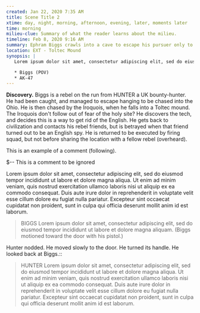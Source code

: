 ```yaml
---
created: Jan 22, 2020 7:35 AM
title: Scene Title 2
xtime: day, night, morning, afternoon, evening, later, moments later
time: morning
milieu-clue: Summary of what the reader learns about the milieu.
timeline: Feb 8, 2020 9:16 AM
summary: Ephram Biggs crawls into a cave to escape his pursuer only to discover a tomb.
location: EXT - Toltec Mound
synopsis: |
   Lorem ipsum dolor sit amet, consectetur adipiscing elit, sed do eiusmod tempor incididunt ut labore et dolore magna aliqua. Ut enim ad minim veniam, quis nostrud exercitation ullamco laboris nisi ut aliquip ex ea commodo consequat. Duis aute irure dolor in reprehenderit in voluptate velit esse cillum dolore eu fugiat nulla pariatur. Excepteur sint occaecat cupidatat non proident, sunt in culpa qui officia deserunt mollit anim id est laborum.

   * Biggs (POV)
   * AK-47
---
```


**Discovery.** Biggs is a rebel on the run from HUNTER a UK bounty-hunter. He had been caught, and managed to escape hanging to be chased into the Ohio. He is then chased by the Iroquois, when he falls into a Toltec mound. The Iroquois don't follow out of fear of the holy site? He discovers the tech, and decides this is a way to get rid of the English. He gets back to civilization and contacts his rebel friends, but is betrayed when that friend turned out to be an English spy. He is returned to be executed by firing squad, but not before sharing the location with a fellow rebel (overheard).

<!-- > 9. If any man shall Traitorously deny his Majesties right and titles to his Crowns and Dominions, or shall raise Armes to resist his Authority. He shall be put to Death." Duke's Law in New York -->

This is an example of a comment (following).

<!-- %%Comment%% -->

$-- This is a comment to be ignored

Lorem ipsum dolor sit amet, consectetur adipiscing elit, sed do eiusmod tempor incididunt ut labore et dolore magna aliqua. Ut enim ad minim veniam, quis nostrud exercitation ullamco laboris nisi ut aliquip ex ea commodo consequat. Duis aute irure dolor in reprehenderit in voluptate velit esse cillum dolore eu fugiat nulla pariatur. Excepteur sint occaecat cupidatat non proident, sunt in culpa qui officia deserunt mollit anim id est laborum.

> BIGGS
> Lorem ipsum dolor sit amet, consectetur adipiscing elit, sed do eiusmod tempor incididunt ut labore et dolore magna aliquam.
> (Biggs motioned toward the door with his pistol.)

Hunter nodded. He moved slowly to the door. He turned its handle. He looked back at Biggs.::

> HUNTER
> Lorem ipsum dolor sit amet, consectetur adipiscing elit, sed do eiusmod tempor incididunt ut labore et dolore magna aliqua. Ut enim ad minim veniam, quis nostrud exercitation ullamco laboris nisi ut aliquip ex ea commodo consequat. Duis aute irure dolor in reprehenderit in voluptate velit esse cillum dolore eu fugiat nulla pariatur. Excepteur sint occaecat cupidatat non proident, sunt in culpa qui officia deserunt mollit anim id est laborum.
